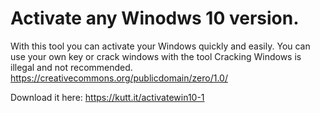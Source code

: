 # Activate any Winodws 10 version.
With this tool you can activate your Windows quickly and easily. You can use your own key or crack windows with the tool
Cracking Windows is illegal and not recommended.
https://creativecommons.org/publicdomain/zero/1.0/

Download it here: https://kutt.it/activatewin10-1
